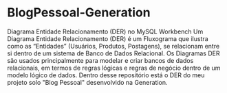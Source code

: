 # BlogPessoal-Generation
Diagrama Entidade Relacionamento (DER) no MySQL Workbench 
Um Diagrama Entidade Relacionamento (DER) é um Fluxograma que ilustra como as “Entidades” (Usuários, Produtos, Postagens), se relacionam entre si dentro de um sistema de Banco de Dados Relacional. 
Os Diagramas DER são usados principalmente para modelar e criar bancos de dados relacionais, em termos de regras lógicas e regras de negócio dentro de um modelo lógico de dados.
Dentro desse repositório está o DER do meu projeto solo "Blog Pessoal" desenvolvido na Generation.
